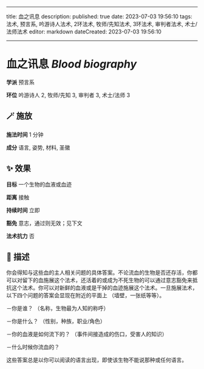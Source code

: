 
---
title: 血之讯息
description: 
published: true
date: 2023-07-03 19:56:10
tags: 法术, 预言系, 吟游诗人法术, 2环法术, 牧师/先知法术, 3环法术, 审判者法术, 术士/法师法术
editor: markdown
dateCreated: 2023-07-03 19:56:10

---

# **血之讯息** *Blood biography*

**学派** 预言系 

**环位** 吟游诗人 2, 牧师/先知 3, 审判者 3, 术士/法师 3

## 🪄 施放

**施法时间** 1 分钟

**成分** 语言, 姿势, 材料, 圣徽

## ✨ 效果 

**目标** 一个生物的血液或血迹 

**距离** 接触  

**持续时间** 立即 

**豁免** 意志，通过则无效；见下文

**法术抗力** 否

## 📖 描述

你会得知与这些血的主人相关问题的具体答案。不论流血的生物是否还存活，你都可以对留下的血施展这个法术，还活着的或成为不死生物的可以通过意志豁免来抵抗这个法术。你可以对新鲜的血液或是干掉的血迹施展这个法术。一旦施展法术，以下四个问题的答案会显现在附近的平面上 （墙壁，一张纸等等）。

－你是谁？ （名称，生物最为人知的称呼）

－你是什么？ （性别，种族，职业/角色）

－你的血液是如何流下的？ （事件间接造成的伤口，受害人的知识）

－什么时候你流血的？

这些答案总是以你可以阅读的语言出现，即使该生物不能说那种或任何语言。
    